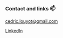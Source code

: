 ### Contact and links 📫
cedric.louyot@gmail.com

[LinkedIn](https://www.linkedin.com/in/cedric-louyot/)
